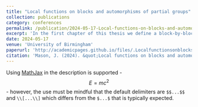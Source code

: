 ```yaml
---
title: "Local functions on blocks and automorphisms of partial groups"
collection: publications
category: conferences
permalink: /publication/2024-05-17-Local-functions-on-blocks-and-automorphisms-of-partial-groups
excerpt: 'In the first chapter of this thesis we define a block-by-block version of Isaacs and Navarro's chain local condition and then prove that the Alperin--McKay conjecture is equivalent to a certain function on groups having this property. We then go on to prove several other block-by-block versions of results from Isaacs and Navarro's paper. The second part concerns automorphisms of partial groups, specifically which groups can arise as automorphisms of different types of partial group. We show that for any finite group one can construct a finite partial group that has this finite group as an automorphism group. We also prove an analogous result for groups and objective partial groups as well as a partial result for finite groups and finite objective partial groups. Lastly we show that there are no automorphism groups of localities that do not arise as automorphism groups of groups, a rephrasing of the same result for fusion systems. This thesis is split into two entirely self-contained chapters.'
date: 2024-05-17
venue: 'University of Birmingham'
paperurl: 'http://academicpages.github.io/files/.Localfunctionsonblocksandautomorphismsofpartialgroups.pdf'
citation: 'Mason, J. (2024). &quot;Local functions on blocks and automorphisms of partial groups.&quot;'
---
```


Using [MathJax](https://www.mathjax.org/) in the description is supported - $$E=mc^2$$ - however, the use must be mindful that the default delimiters are `$$...$$` and `\\[...\\]` which differs from the `$...$` that is typically expected.
